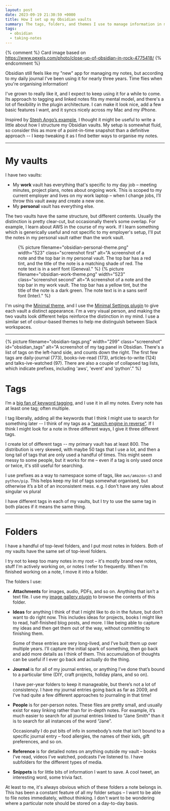 ```yaml
---
layout: post
date: 2023-09-19 21:30:59 +0000
title: How I set up my Obsidian vaults
summary: The tags, folders, and themes I use to manage information in my Obsidian vaults.
tags:
  - obsidian
  - taking-notes
---
```


{% comment %}
  Card image based on https://www.pexels.com/photo/close-up-of-obsidian-in-rock-4775418/
{% endcomment %}

Obsidian still feels like my "new" app for managing my notes, but according to my daily journal I've been using it for nearly three years.
Time flies when you're organising information!

I've grown to really like it, and I expect to keep using it for a while to come.
Its approach to tagging and linked notes fits my mental model, and there's a lot of flexibility in the plugin architecture.
I can make it look nice, add a few basic features I want, and it syncs nicely across my Mac and my iPhone.

Inspired by [Steph Ango’s example][stephango], I thought it might be useful to write a little about how I structure my Obsidian vaults.
My setup is somewhat fluid, so consider this as more of a point-in-time snapshot than a definitive approach -- I keep tweaking it as I find better ways to organise my notes.

[stephango]: https://stephango.com/vault

---

# My vaults

I have two vaults:

*   My **work** vault has everything that's specific to my day job – meeting minutes, project plans, notes about ongoing work.
    This is scoped to my current employer and lives on my work laptop – when I change jobs, I’ll throw this vault away and create a new one.
*   My **personal** vault has everything else.

The two vaults have the same structure, but different contents.
Usually the distinction is pretty clear-cut, but occasionally there’s some overlap.
For example, I learn about AWS in the course of my work.
If I learn something which is generically useful and not specific to my employer's setup, I'll put the notes in my personal vault rather than the work vault.

<style type="x-text/scss">
  #screenshots {
    display: grid;
    grid-template-columns: auto;
    grid-gap: var(--grid-gap);

    /* This feels like it should be possible using the :nth-child selector,
     * but I couldn't get it working
     */

    .first {
      border-bottom-right-radius: 0;
      border-bottom-left-radius:  0;
    }

    .second {
      border-top-right-radius: 0;
      border-top-left-radius:  0;
    }
  }
</style>

<figure id="screenshots">
  {%
    picture
    filename="obsidian-personal-theme.png"
    width="523"
    class="screenshot first"
    alt="A screenshot of a note and the top bar in my personal vault. The top bar has a red tint, and the title of the note is a matching shade of red. The note text is in a serif font (Geneva)."
  %}
  {%
    picture
    filename="obsidian-work-theme.png"
    width="523"
    class="screenshot second"
    alt="A screenshot of a note and the top bar in my work vault. The top bar has a yellow tint, but the title of the note is a dark green. The note text is in a sans serif font (Inter)."
  %}
</figure>

I'm using the [Minimal theme], and I use the [Minimal Settings plugin] to give each vault a distinct appearance.
I'm a very visual person, and making the two vaults look different helps reinforce the distinction in my mind.
I use a similar set of colour-based themes to help me distinguish between Slack workspaces.

[Minimal theme]: https://minimal.guide/home
[Minimal Settings plugin]: https://minimal.guide/plugins/minimal-theme-settings

---

<style type="x-text/css">
  @media screen and (min-width: 500px) {
    #obsidian_tags {
      display: inline-block;
      float: right;

      margin-left:   var(--default-padding);
      margin-bottom: var(--default-padding);
      margin-top:    calc(-1 * var(--default-padding));
    }
  }
</style>

{%
  picture
  filename="obsidian-tags.png"
  width="299"
  class="screenshot"
  id="obsidian_tags"
  alt="A screenshot of my tag panel in Obsidian. There's a list of tags on the left-hand side, and counts down the right. The first few tags are daily-journal (773), books-ive-read (173), articles-to-write (124) and talks-ive-watched (97). There are also a couple of collapsed tag lists, which indicate prefixes, including 'aws', 'event' and 'python'."
%}

# Tags

I’m a [big fan of keyword tagging][tagging], and I use it in all my notes.
Every note has at least one tag; often multiple.

I tag liberally, adding all the keywords that I think I might use to search for something later -- I think of my tags as a [“search engine in reverse”][search_engine].
If I think I might look for a note in three different ways, I give it three different tags.

I create lot of different tags -- my primary vault has at least 800.
The distribution is very skewed, with maybe 50 tags that I use a lot, and then a long tail of tags that are only used a handful of times.
This might seem messy to some people, but it works for me – even if a tag is only used once or twice, it's still useful for searching.

I use prefixes as a way to namespace some of tags, like `aws/amazon-s3` and `python/pip`.
This helps keep my list of tags somewhat organised, but otherwise it’s a bit of an inconsistent mess.
e.g. I don't have any rules about singular vs plural

I have different tags in each of my vaults, but I try to use the same tag in both places if it means the same thing.

[tagging]: https://alexwlchan.net/2019/my-scanning-setup/#how-should-i-organise-my-files
[search_engine]: https://idlewords.com/talks/fan_is_a_tool_using_animal.htm

---

# Folders

I have a handful of top-level folders, and I put most notes in folders.
Both of my vaults have the same set of top-level folders.

I try not to keep too many notes in my root – it's mostly brand new notes, stuff I'm actively working on, or notes I refer to frequently.
When I'm finished working on a note, I move it into a folder.

The folders I use:

*   **Attachments** for images, audio, PDFs, and so on. Anything that isn’t a text file.
    I use my [image gallery plugin] to browse the contents of this folder.

*   **Ideas** for anything I think of that I might like to do in the future, but don’t want to do right now.
    This includes ideas for projects, books I might like to read, half-finished blog posts, and more.
    I like being able to capture my ideas and then get them out of the way, without committing to finishing them.

	  Some of these entries are very long-lived, and I’ve built them up over multiple years.
    I’ll capture the initial spark of something, then go back and add more details as I think of them.
    This accumulation of thoughts can be useful if I ever go back and actually do the thing.

*   **Journal** is for all of my journal entries, or anything I’ve done that’s bound to a particular time (DIY, craft projects, holiday plans, and so on).

	  I have per-year folders to keep it manageable, but there’s not a lot of consistency.
    I have my journal entries going back as far as 2009, and I’ve had quite a few different approaches to journaling in that time!

*   **People** is for per-person notes.
    These files are pretty small, and usually exist for easy linking rather than for in-depth notes.
    For example, it’s much easier to search for all journal entries linked to “Jane Smith” than it is to search for all instances of the word “Jane”.

	  Occasionally I do put bits of info in somebody’s note that isn’t bound to a specific journal entry – food allergies, the names of their kids, gift preferences, and so on.

*   **Reference** is for detailed notes on anything outside my vault – books I’ve read, videos I’ve watched, podcasts I’ve listened to.
    I have subfolders for the different types of media.

*   **Snippets** is for little bits of information I want to save. A cool tweet, an interesting word, some trivia fact.

At least to me, it's always obvious which of these folders a note belongs in.
This has been a constant feature of all my folder setups – I want to be able to file notes immediately, without thinking.
I don't want to be wondering where a particular note should be stored on a day-to-day basis.

[image gallery plugin]: /2022/obsidian-plugin/
